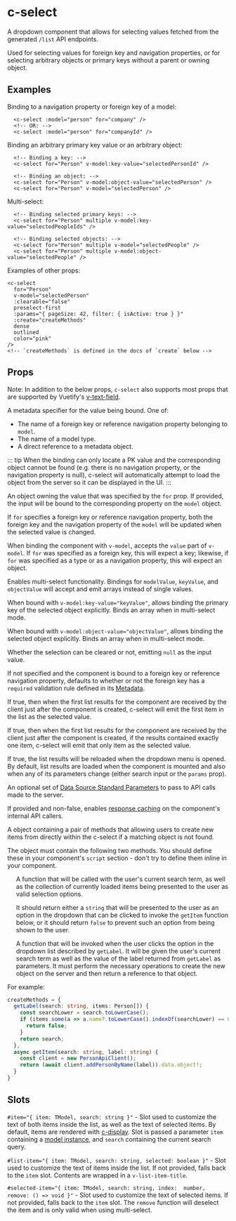 # c-select

<!-- MARKER:summary -->
    
A dropdown component that allows for selecting values fetched from the generated ``/list`` API endpoints. 

Used for selecting values for foreign key and navigation properties, or for selecting arbitrary objects or primary keys without a parent or owning object.

<!-- MARKER:summary-end -->

## Examples

Binding to a navigation property or foreign key of a model:

``` vue-html
  <c-select :model="person" for="company" />
  <!-- OR: -->
  <c-select :model="person" for="companyId" />
```

Binding an arbitrary primary key value or an arbitrary object:

``` vue-html
  <!-- Binding a key: -->
  <c-select for="Person" v-model:key-value="selectedPersonId" />

  <!-- Binding an object: -->
  <c-select for="Person" v-model:object-value="selectedPerson" />
  <c-select for="Person" v-model="selectedPerson" />
```

Multi-select:

``` vue-html
  <!-- Binding selected primary keys: -->
  <c-select for="Person" multiple v-model:key-value="selectedPeopleIds" />

  <!-- Binding selected objects: -->
  <c-select for="Person" multiple v-model="selectedPeople" />
  <c-select for="Person" multiple v-model:object-value="selectedPeople" />
```

Examples of other props:

``` vue-html
<c-select 
  for="Person" 
  v-model="selectedPerson"
  :clearable="false"
  preselect-first
  :params="{ pageSize: 42, filter: { isActive: true } }"
  :create="createMethods"
  dense
  outlined
  color="pink"
/>
<!-- `createMethods` is defined in the docs of `create` below -->
```

## Props

Note: In addition to the below props, `c-select` also supports most props that are supported by Vuetify's [v-text-field](https://vuetifyjs.com/en/components/text-fields/).

<Prop def="for: string | ForeignKeyProperty | ModelReferenceNavigationProperty | ModelType" lang="ts" />

A metadata specifier for the value being bound. One of:

- The name of a foreign key or reference navigation property belonging to `model`. 
- The name of a model type.
- A direct reference to a metadata object.

::: tip
When the binding can only locate a PK value and the corresponding object cannot be found (e.g. there is no navigation property, or the navigation property is null), c-select will automatically attempt to load the object from the server so it can be displayed in the UI.
:::

<Prop def="model?: Model" lang="ts" />

An object owning the value that was specified by the `for` prop. If provided, the input will be bound to the corresponding property on the `model` object.

If `for` specifies a foreign key or reference navigation property, both the foreign key and the navigation property of the `model` will be updated when the selected value is changed.

<Prop def="value?: any // Vue 2
modelValue?: any // Vue 3" lang="ts" />

When binding the component with ``v-model``, accepts the ``value`` part of ``v-model``. If `for` was specified as a foreign key, this will expect a key; likewise, if `for` was specified as a type or as a navigation property, this will expect an object.

<Prop def="multiple?: boolean" lang="ts" />

Enables multi-select functionality. Bindings for `modelValue`, `keyValue`, and `objectValue` will accept and emit arrays instead of single values.

<Prop def="keyValue?: TKey
'onUpdate:keyValue': (value: TKey) => void" lang="ts" />

When bound with `v-model:key-value="keyValue"`, allows binding the primary key of the selected object explicitly. Binds an array when in multi-select mode.

<Prop def="objectValue?: TModel
'onUpdate:objectValue': (value: TModel) => void" lang="ts" />

When bound with `v-model:object-value="objectValue"`, allows binding the selected object explicitly. Binds an array when in multi-select mode.

<Prop def="clearable?: boolean" lang="ts" />

Whether the selection can be cleared or not, emitting `null` as the input value.

If not specified and the component is bound to a foreign key or reference navigation property, defaults to whether or not the foreign key has a ``required`` validation rule defined in its [Metadata](/stacks/vue/layers/metadata.md).

<Prop def="preselectFirst?: boolean = false" lang="ts" />

If true, then when the first list results for the component are received by the client just after the component is created, c-select will emit the first item in the list as the selected value.

<Prop def="preselectSingle?: boolean = false" lang="ts" />

If true, then when the first list results for the component are received by the client just after the component is created, if the results contained exactly one item, c-select will emit that only item as the selected value.

<Prop def="reloadOnOpen?: boolean = false" lang="ts" />

If true, the list results will be reloaded when the dropdown menu is opened. By default, list results are loaded when the component is mounted and also when any of its parameters change (either search input or the `params` prop).

<Prop def="params?: ListParameters" lang="ts" />

An optional set of [Data Source Standard Parameters](/modeling/model-components/data-sources.md#standard-parameters) to pass to API calls made to the server.

<Prop def="cache?: ResponseCachingConfiguration | boolean" lang="ts" />

If provided and non-false, enables [response caching](/stacks/vue/layers/api-clients.md#response-caching) on the component's internal API callers.

<Prop def="create?: {
  getLabel: (search: string, items: TModel[]) => string | false,
  getItem: (search: string, label: string) => Promise<TModel>
}" lang="ts" />

A object containing a pair of methods that allowing users to create new items from directly within the c-select if a matching object is not found. 

The object must contain the following two methods. You should define these in your component's ``script`` section - don't try to define them inline in your component.

<div style="margin-left: 20px">

<Prop def="create.getLabel: (search: string, items: TModel[]) => string | false" lang="ts" id="member-create-getLabel" />

A function that will be called with the user's current search term, as well as the collection of currently loaded items being presented to the user as valid selection options.

It should return either a `string` that will be presented to the user as an option in the dropdown that can be clicked to invoke the `getItem` function below, or it should return `false` to prevent such an option from being shown to the user.

<Prop def="create.getItem: (search: string, label: string) => Promise<TModel>" lang="ts" id="member-create-getItem"  />

A function that will be invoked when the user clicks the option in the dropdown list described by `getLabel`. It will be given the user's current search term as well as the value of the label returned from `getLabel` as parameters. It must perform the necessary operations to create the new object on the server and then return a reference to that object.

</div>

For example:

```ts
createMethods = {
  getLabel(search: string, items: Person[]) {
    const searchLower = search.toLowerCase();
    if (items.some(a => a.name?.toLowerCase().indexOf(searchLower) == 0)) {
      return false;
    }
    return search;
  },
  async getItem(search: string, label: string) {
    const client = new PersonApiClient();
    return (await client.addPersonByName(label)).data.object!;
  }
}
```

## Slots

`#item="{ item: TModel, search: string }"` - Slot used to customize the text of both items inside the list, as well as the text of selected items. By default, items are rendered with [c-display](/stacks/vue/coalesce-vue-vuetify/components/c-display.md). Slot is passed a parameter `item` containing a [model instance](/stacks/vue/layers/models.md), and `search` containing the current search query.

`#list-item="{ item: TModel, search: string, selected: boolean }"` - Slot used to customize the text of items inside the list. If not provided, falls back to the `item` slot. Contents are wrapped in a `v-list-item-title`.

`#selected-item="{ item: TModel, search: string, index:  number, remove: () => void }"` - Slot used to customize the text of selected items. If not provided, falls back to the `item` slot. The `remove` function will deselect the item and is only valid when using multi-select.